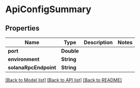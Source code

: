 # ApiConfigSummary

## Properties
Name | Type | Description | Notes
------------ | ------------- | ------------- | -------------
**port** | **Double** |  | 
**environment** | **String** |  | 
**solanaRpcEndpoint** | **String** |  | 

[[Back to Model list]](../README.md#documentation-for-models) [[Back to API list]](../README.md#documentation-for-api-endpoints) [[Back to README]](../README.md)



